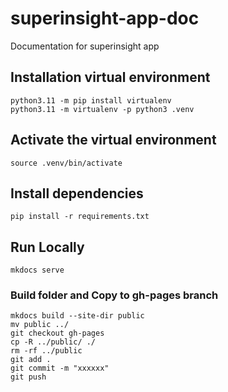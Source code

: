 # superinsight-app-doc

Documentation for superinsight app

## Installation virtual environment
```
python3.11 -m pip install virtualenv
python3.11 -m virtualenv -p python3 .venv
```

## Activate the virtual environment

```
source .venv/bin/activate
```

## Install dependencies

```
pip install -r requirements.txt
```


## Run Locally

```
mkdocs serve
```

### Build folder and Copy to gh-pages branch

```
mkdocs build --site-dir public
mv public ../
git checkout gh-pages
cp -R ../public/ ./
rm -rf ../public
git add .
git commit -m "xxxxxx"
git push
```
